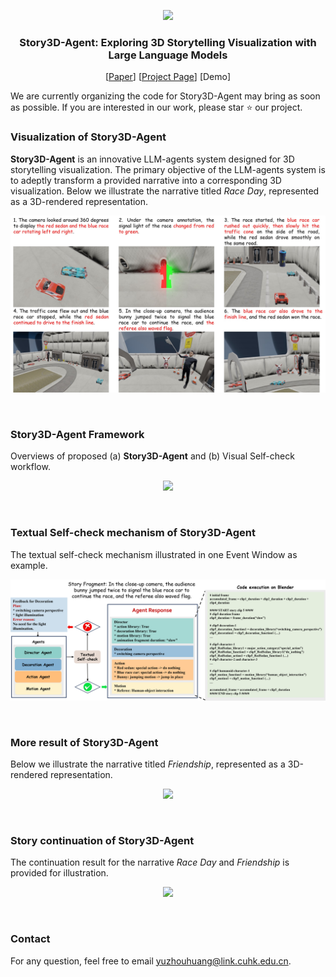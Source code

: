 <!-- ## <div align="center"><b>PhotoMaker</b></div> -->
<p align="center"> <img src="https://yuzhou914.github.io/Story3D-Agent/assets/Logo1.png" height=100> </p>
<div align="center">
  
### Story3D-Agent: Exploring 3D Storytelling Visualization with Large Language Models
[[Paper](https://yuzhou914.github.io/Story3D-Agent/)]
[[Project Page](https://yuzhou914.github.io/Story3D-Agent/)]
[Demo] <be>
</div>

We are currently organizing the code for Story3D-Agent may bring as soon as possible.
If you are interested in our work, please star ⭐ our project. 
<br>


### Visualization of Story3D-Agent
**Story3D-Agent** is an innovative LLM-agents system designed for 3D storytelling visualization. The primary objective of the LLM-agents system is to adeptly transform a provided narrative into a corresponding 3D visualization. Below we illustrate the narrative titled *Race Day*, represented as a 3D-rendered representation.
<p align="center">
  <img src="./assets/1-teaser.jpg">
</p>
<br>


### Story3D-Agent Framework
Overviews of proposed (a) **Story3D-Agent** and (b) Visual Self-check workflow.
<p align="center">
  <img src="./assets/2-Story3D.jpg">
</p>
<br>


### Textual Self-check mechanism of Story3D-Agent
The textual self-check mechanism illustrated in one Event Window as example.
<p align="center">
  <img src="./assets/3-TextualSelfCheck.jpg">
</p>
<br>


### More result of Story3D-Agent
Below we illustrate the narrative titled *Friendship*, represented as a 3D-rendered representation.
<p align="center">
  <img src="./assets/4-Friendship.jpg">
</p>
<br>


### Story continuation of Story3D-Agent
The continuation result for the narrative *Race Day* and *Friendship* is provided for illustration.
<p align="center">
  <img src="./assets/5-Continuation.jpg">
</p>
<br>


### Contact
For any question, feel free to email yuzhouhuang@link.cuhk.edu.cn.


<!-- ### Citation	
```
@article{huang2023smartedit,
  title={SmartEdit: Exploring Complex Instruction-based Image Editing with Multimodal Large Language Models},
  author={Huang, Yuzhou and Xie, Liangbin and Wang, Xintao and Yuan, Ziyang and Cun, Xiaodong and Ge, Yixiao and Zhou, Jiantao and Dong, Chao and Huang, Rui and Zhang, Ruimao and Shan, Ying},
  booktitle={arXiv preprint arxiv:2312.06739},
  year={2023}
}
``` -->
